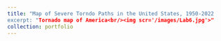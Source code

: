 ```yaml
---
title: "Map of Severe Torndo Paths in the United States, 1950-2022
excerpt: "Tornado map of America<br/><img scr='/images/Lab6.jpg'>"
collection: portfolio
---
```


